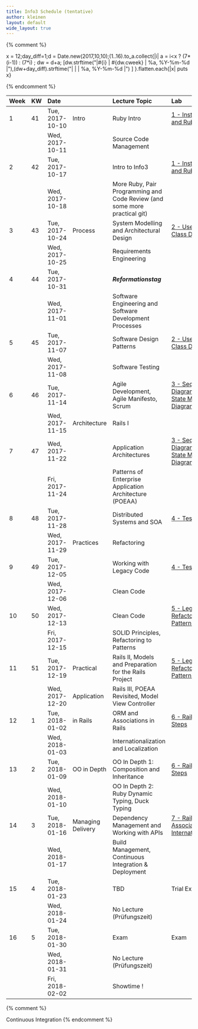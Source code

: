 ```yaml
---
title: Info3 Schedule (tentative)
author: kleinen
layout: default
wide_layout: true
---
```


{% comment %}


x = 12;day_diff=1;d = Date.new(2017,10,10);(1..16).to_a.collect{|i|  a = i<x ? (7*(i-1)) : (7*i) ; dw = d+a; [dw.strftime("|#{i} | #{dw.cweek} | %a, %Y-%m-%d |"),(dw+day_diff).strftime("|   |    | %a, %Y-%m-%d |") ] }.flatten.each{|x| puts x}


{% endcomment %}


| Week | KW | Date                                              |                    | Lecture Topic                                                             | Lab                                                                               |  |
|:-----|:---|:--------------------------------------------------|:-------------------|:--------------------------------------------------------------------------|:----------------------------------------------------------------------------------|:-|
| 1    | 41 | Tue, 2017-10-10                                   | Intro              | Ruby Intro                                                                | [1 - Installation, Git and Ruby](../labs/lab-01-startup)                          |  |
|      |    | Wed, 2017-10-11                                   |                    | Source Code Management                                                    |                                                                                   |  |
| 2    | 42 | Tue, 2017-10-17                                   |                    | Intro to Info3                                                            | [1 - Installation, Git and Ruby](../labs/lab-01-startup)                          |  |
|      |    | Wed, 2017-10-18                                   |                    | More Ruby, Pair Programming and Code Review (and some more practical git) |                                                                                   |  |
| 3    | 43 | Tue, 2017-10-24                                   | Process            | System Modelling and Architectural Design                                 | [2 - Use Cases and Class Diagrams](../labs/lab-02-usecases-class)                 |  |
|      |    | Wed, 2017-10-25                                   |                    | Requirements Engineering                                                  |                                                                                   |  |
| 4    | 44 | Tue, 2017-10-31                                   |                    | ***Reformationstag***                                                     |                                                                                   |  |
|      |    | Wed, 2017-11-01                                   |                    | Software Engineering and Software Development Processes                   |                                                                                   |  |
| 5    | 45 | Tue, 2017-11-07                                   |                    | Software Design Patterns                                                  | [2 - Use Cases and Class Diagrams](../labs/lab-02-usecases-class)                 |  |
|      |    | Wed, 2017-11-08                                   |                    | Software Testing                                                          |                                                                                   |  |
| 6    | 46 | Tue, 2017-11-14                                   |                    | Agile Development, Agile Manifesto, Scrum                                 | [3 - Sequence Diagrams and State Machine Diagrams](../labs/lab-03-sequence-state) |  |
|      |    | Wed, 2017-11-15                                   | Architecture       | Rails I                                                                   |                                                                                   |  |
| 7    | 47 | Wed, 2017-11-22                                   |                    | Application Architectures                                                 | [3 - Sequence Diagrams and State Machine Diagrams](../labs/lab-03-sequence-state) |  |
|      |    | <span class = "attention"> Fri, 2017-11-24</span> |                    | Patterns of Enterprise Application Architecture (POEAA)                   |                                                                                   |  |
| 8    | 48 | Tue, 2017-11-28                                   |                    | Distributed Systems and SOA                                               | [4 - Testing](../labs/lab-04-testing)                                             |  |
|      |    | Wed, 2017-11-29                                   | Practices          | Refactoring                                                               |                                                                                   |  |
| 9    | 49 | Tue, 2017-12-05                                   |                    | Working with Legacy Code                                                  | [4 - Testing](../labs/lab-04-testing)                                             |  |
|      |    | Wed, 2017-12-06                                   |                    | Clean Code                                                                |                                                                                   |  |
| 10   | 50 | Wed, 2017-12-13                                   |                    | Clean Code                                                                | [5 - Legacy Code - Refactoring to Patterns](../labs/lab-05-legacy)                |  |
|      |    | <span class = "attention"> Fri, 2017-12-15</span> |                    | SOLID Principles, Refactoring to Patterns                                 |                                                                                   |  |
| 11   | 51 | Tue, 2017-12-19                                   | Practical          | Rails II, Models and Preparation for the Rails Project                    | [5 - Legacy Code - Refactoring to Patterns](../labs/lab-05-legacy)                |  |
|      |    | Wed, 2017-12-20                                   | Application        | Rails III, POEAA Revisited, Model View Controller                         |                                                                                   |  |
| 12   | 1  | Tue, 2018-01-02                                   | in Rails           | ORM and Associations in Rails                                             | [6 - Rails First Steps](../labs/lab-06-rails-1)                                   |  |
|      |    | Wed, 2018-01-03                                   |                    | Internationalization and Localization                                     |                                                                                   |  |
| 13   | 2  | Tue, 2018-01-09                                   | OO in Depth        | OO In Depth 1: Composition and Inheritance                                | [6 - Rails First Steps](../labs/lab-06-rails-1)                                   |  |
|      |    | Wed, 2018-01-10                                   |                    | OO In Depth 2: Ruby Dynamic Typing, Duck Typing                           |                                                                                   |  |
| 14   | 3  | Tue, 2018-01-16                                   | Managing  Delivery | Dependency Management and Working with APIs                               | [7 - Rails Associations and Internationalization](../labs/lab-07-rails-2)         |  |
|      |    | Wed, 2018-01-17                                   |                    | Build Management, Continuous Integration & Deployment                     |                                                                                   |  |
| 15   | 4  | Tue, 2018-01-23                                   |                    | TBD                                                                       | Trial Exam                                                                        |  |
|      |    | Wed, 2018-01-24                                   |                    | No Lecture (Prüfungszeit)                                                 |                                                                                   |  |
| 16   | 5  | Tue, 2018-01-30                                   |                    | Exam                                                                      | Exam                                                                              |  |
|      |    | Wed, 2018-01-31                                   |                    | No Lecture (Prüfungszeit)                                                 |                                                                                   |  |
|      |    | Fri, 2018-02-02                                   |                    | Showtime !                                                                |                                                                                   |  |




{% comment %}

Continuous Integration
{% endcomment %}
